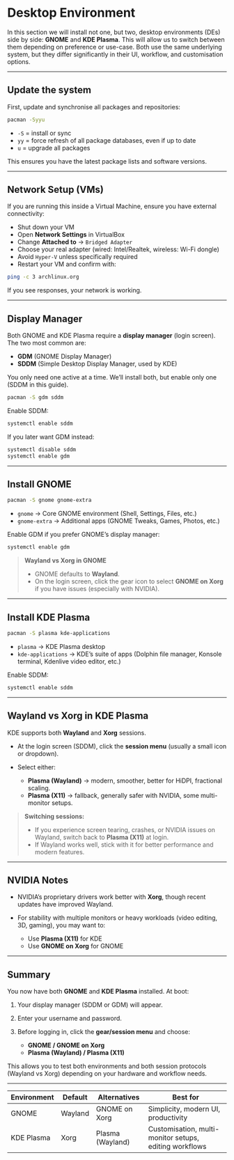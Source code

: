 # Desktop Environment

In this section we will install not one, but two, desktop environments (DEs) side by side: **GNOME** and **KDE Plasma**. This will allow us to switch between them depending on preference or use-case. Both use the same underlying system, but they differ significantly in their UI, workflow, and customisation options.

---

## Update the system

First, update and synchronise all packages and repositories:

```bash
pacman -Syyu
```

* `-S` = install or sync
* `yy` = force refresh of all package databases, even if up to date
* `u` = upgrade all packages

This ensures you have the latest package lists and software versions.

---

## Network Setup (VMs)

If you are running this inside a Virtual Machine, ensure you have external connectivity:

* Shut down your VM
* Open **Network Settings** in VirtualBox
* Change **Attached to** → `Bridged Adapter`
* Choose your real adapter (wired: Intel/Realtek, wireless: Wi-Fi dongle)
* Avoid `Hyper-V` unless specifically required
* Restart your VM and confirm with:

```bash
ping -c 3 archlinux.org
```

If you see responses, your network is working.

---

## Display Manager

Both GNOME and KDE Plasma require a **display manager** (login screen). The two most common are:

* **GDM** (GNOME Display Manager)
* **SDDM** (Simple Desktop Display Manager, used by KDE)

You only need one active at a time. We’ll install both, but enable only one (SDDM in this guide).

```bash
pacman -S gdm sddm
```

Enable SDDM:

```bash
systemctl enable sddm
```

If you later want GDM instead:

```bash
systemctl disable sddm
systemctl enable gdm
```

---

## Install GNOME

```bash
pacman -S gnome gnome-extra
```

* `gnome` → Core GNOME environment (Shell, Settings, Files, etc.)
* `gnome-extra` → Additional apps (GNOME Tweaks, Games, Photos, etc.)

Enable GDM if you prefer GNOME’s display manager:

```bash
systemctl enable gdm
```

> **Wayland vs Xorg in GNOME**
>
> * GNOME defaults to **Wayland**.
> * On the login screen, click the gear icon to select **GNOME on Xorg** if you have issues (especially with NVIDIA).

---

## Install KDE Plasma

```bash
pacman -S plasma kde-applications
```

* `plasma` → KDE Plasma desktop
* `kde-applications` → KDE’s suite of apps (Dolphin file manager, Konsole terminal, Kdenlive video editor, etc.)

Enable SDDM:

```bash
systemctl enable sddm
```

---

## Wayland vs Xorg in KDE Plasma

KDE supports both **Wayland** and **Xorg** sessions.

* At the login screen (SDDM), click the **session menu** (usually a small icon or dropdown).
* Select either:

  * **Plasma (Wayland)** → modern, smoother, better for HiDPI, fractional scaling.
  * **Plasma (X11)** → fallback, generally safer with NVIDIA, some multi-monitor setups.

> **Switching sessions:**
>
> * If you experience screen tearing, crashes, or NVIDIA issues on Wayland, switch back to **Plasma (X11)** at login.
> * If Wayland works well, stick with it for better performance and modern features.

---

## NVIDIA Notes

* NVIDIA’s proprietary drivers work better with **Xorg**, though recent updates have improved Wayland.
* For stability with multiple monitors or heavy workloads (video editing, 3D, gaming), you may want to:

  * Use **Plasma (X11)** for KDE
  * Use **GNOME on Xorg** for GNOME

---

## Summary

You now have both **GNOME** and **KDE Plasma** installed. At boot:

1. Your display manager (SDDM or GDM) will appear.
2. Enter your username and password.
3. Before logging in, click the **gear/session menu** and choose:

   * **GNOME / GNOME on Xorg**
   * **Plasma (Wayland) / Plasma (X11)**

This allows you to test both environments and both session protocols (Wayland vs Xorg) depending on your hardware and workflow needs.

---

| Environment | Default | Alternatives     | Best for                                               |
| ----------- | ------- | ---------------- | ------------------------------------------------------ |
| GNOME       | Wayland | GNOME on Xorg    | Simplicity, modern UI, productivity                    |
| KDE Plasma  | Xorg    | Plasma (Wayland) | Customisation, multi-monitor setups, editing workflows |
